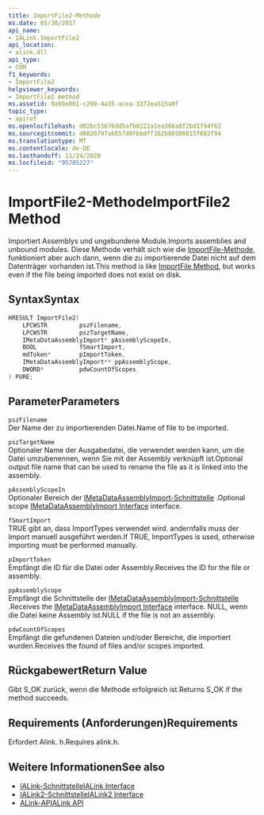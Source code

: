 ```yaml
---
title: ImportFile2-Methode
ms.date: 03/30/2017
api_name:
- IALink.ImportFile2
api_location:
- alink.dll
api_type:
- COM
f1_keywords:
- ImportFile2
helpviewer_keywords:
- ImportFile2 method
ms.assetid: 9a6be861-c260-4a35-acea-3372ea515a0f
topic_type:
- apiref
ms.openlocfilehash: d02bc53676dd5afb0222a1ea366a8f2bd1f94f62
ms.sourcegitcommit: d8020797a6657d0fbbdff362b80300815f682f94
ms.translationtype: MT
ms.contentlocale: de-DE
ms.lasthandoff: 11/24/2020
ms.locfileid: "95705227"
---
```

# <a name="importfile2-method"></a><span data-ttu-id="ab159-102">ImportFile2-Methode</span><span class="sxs-lookup"><span data-stu-id="ab159-102">ImportFile2 Method</span></span>

<span data-ttu-id="ab159-103">Importiert Assemblys und ungebundene Module.</span><span class="sxs-lookup"><span data-stu-id="ab159-103">Imports assemblies and unbound modules.</span></span> <span data-ttu-id="ab159-104">Diese Methode verhält sich wie die [ImportFile-Methode](importfile-method.md), funktioniert aber auch dann, wenn die zu importierende Datei nicht auf dem Datenträger vorhanden ist.</span><span class="sxs-lookup"><span data-stu-id="ab159-104">This method is like [ImportFile Method](importfile-method.md), but works even if the file being imported does not exist on disk.</span></span>  
  
## <a name="syntax"></a><span data-ttu-id="ab159-105">Syntax</span><span class="sxs-lookup"><span data-stu-id="ab159-105">Syntax</span></span>  
  
```cpp  
HRESULT ImportFile2(  
    LPCWSTR         pszFilename,  
    LPCWSTR         pszTargetName,  
    IMetaDataAssemblyImport* pAssemblyScopeIn,  
    BOOL            fSmartImport,  
    mdToken*        pImportToken,  
    IMetaDataAssemblyImport** ppAssemblyScope,  
    DWORD*          pdwCountOfScopes  
) PURE;  
```  
  
## <a name="parameters"></a><span data-ttu-id="ab159-106">Parameter</span><span class="sxs-lookup"><span data-stu-id="ab159-106">Parameters</span></span>  

 `pszFilename`  
 <span data-ttu-id="ab159-107">Der Name der zu importierenden Datei.</span><span class="sxs-lookup"><span data-stu-id="ab159-107">Name of file to be imported.</span></span>  
  
 `pszTargetName`  
 <span data-ttu-id="ab159-108">Optionaler Name der Ausgabedatei, die verwendet werden kann, um die Datei umzubenennen, wenn Sie mit der Assembly verknüpft ist.</span><span class="sxs-lookup"><span data-stu-id="ab159-108">Optional output file name that can be used to rename the file as it is linked into the assembly.</span></span>  
  
 `pAssemblyScopeIn`  
 <span data-ttu-id="ab159-109">Optionaler Bereich der [IMetaDataAssemblyImport-Schnittstelle](../metadata/imetadataassemblyimport-interface.md) .</span><span class="sxs-lookup"><span data-stu-id="ab159-109">Optional scope [IMetaDataAssemblyImport Interface](../metadata/imetadataassemblyimport-interface.md) interface.</span></span>  
  
 `fSmartImport`  
 <span data-ttu-id="ab159-110">TRUE gibt an, dass ImportTypes verwendet wird. andernfalls muss der Import manuell ausgeführt werden.</span><span class="sxs-lookup"><span data-stu-id="ab159-110">If TRUE, ImportTypes is used, otherwise importing must be performed manually.</span></span>  
  
 `pImportToken`  
 <span data-ttu-id="ab159-111">Empfängt die ID für die Datei oder Assembly.</span><span class="sxs-lookup"><span data-stu-id="ab159-111">Receives the ID for the file or assembly.</span></span>  
  
 `ppAssemblyScope`  
 <span data-ttu-id="ab159-112">Empfängt die Schnittstelle der [IMetaDataAssemblyImport-Schnittstelle](../metadata/imetadataassemblyimport-interface.md) .</span><span class="sxs-lookup"><span data-stu-id="ab159-112">Receives the [IMetaDataAssemblyImport Interface](../metadata/imetadataassemblyimport-interface.md) interface.</span></span> <span data-ttu-id="ab159-113">NULL, wenn die Datei keine Assembly ist.</span><span class="sxs-lookup"><span data-stu-id="ab159-113">NULL if the file is not an assembly.</span></span>  
  
 `pdwCountOfScopes`  
 <span data-ttu-id="ab159-114">Empfängt die gefundenen Dateien und/oder Bereiche, die importiert wurden.</span><span class="sxs-lookup"><span data-stu-id="ab159-114">Receives the found of files and/or scopes imported.</span></span>  
  
## <a name="return-value"></a><span data-ttu-id="ab159-115">Rückgabewert</span><span class="sxs-lookup"><span data-stu-id="ab159-115">Return Value</span></span>  

 <span data-ttu-id="ab159-116">Gibt S_OK zurück, wenn die Methode erfolgreich ist.</span><span class="sxs-lookup"><span data-stu-id="ab159-116">Returns S_OK if the method succeeds.</span></span>  
  
## <a name="requirements"></a><span data-ttu-id="ab159-117">Requirements (Anforderungen)</span><span class="sxs-lookup"><span data-stu-id="ab159-117">Requirements</span></span>  

 <span data-ttu-id="ab159-118">Erfordert Alink. h.</span><span class="sxs-lookup"><span data-stu-id="ab159-118">Requires alink.h.</span></span>  
  
## <a name="see-also"></a><span data-ttu-id="ab159-119">Weitere Informationen</span><span class="sxs-lookup"><span data-stu-id="ab159-119">See also</span></span>

- [<span data-ttu-id="ab159-120">IALink-Schnittstelle</span><span class="sxs-lookup"><span data-stu-id="ab159-120">IALink Interface</span></span>](ialink-interface.md)
- [<span data-ttu-id="ab159-121">IALink2-Schnittstelle</span><span class="sxs-lookup"><span data-stu-id="ab159-121">IALink2 Interface</span></span>](ialink2-interface.md)
- [<span data-ttu-id="ab159-122">ALink-API</span><span class="sxs-lookup"><span data-stu-id="ab159-122">ALink API</span></span>](index.md)

